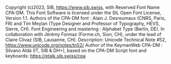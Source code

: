Copyright (c)2023, SIB, https://www.sib.swiss, with Reserved Font Name CPA-DM.
This Font Software is licensed under the SIL Open Font License, Version 1.1.
Authors of the CPA-DM font :  Alain J. Desreumaux (CNRS, Paris, FR) and Tim Meylan (Type Designer and Professor of Typography, HEVS, Sierre, CH). Font Engineering and mastering : Alphabet Type (Berlin, DE). In collaboration with Jérémy Formaz (Forme.ch, Sion, CH), under the lead of Claire Clivaz (SIB, Lausanne, CH). Description: Unicode Technical Note #52, https://www.unicode.org/notes/tn52/
Author of the KeymanWeb CPA-DM : Silvano Aldà (IT, SIB & DH+), based on the CPA-DM Script font and keyboards: https://etalk.sib.swiss/cpa 

